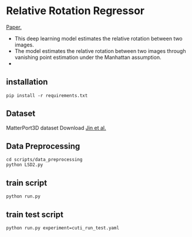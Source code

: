 # Relative Rotation Regressor
[Paper.](https://kookmin.dcollection.net/public_resource/pdf/200000737077_20240530151846.pdf)
- This deep learning model estimates the relative rotation between two images.
- The model estimates the relative rotation between two images through vanishing point estimation under the Manhattan assumption.
- 


## installation
```shell
pip install -r requirements.txt
```

## Dataset
MatterPort3D dataset Download [Jin et al.](https://github.com/jinlinyi/SparsePlanes/blob/main/docs/data.md)

## Data Preprocessing
```shell
cd scripts/data_preprocessing
python LSD2.py
```

## train script
```shell
python run.py 
```

## train test script
```shell
python run.py experiment=cuti_run_test.yaml
```

